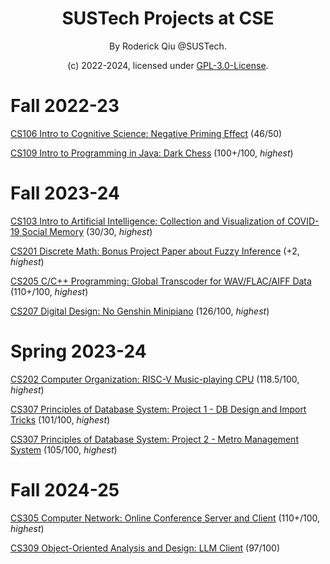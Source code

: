 <div align="center">

# SUSTech Projects at CSE

By Roderick Qiu @SUSTech.

(c) 2022-2024, licensed under [GPL-3.0-License](https://github.com/RoderickQiu/SUSTech_CSE_Projects?tab=GPL-3.0-1-ov-file).

</div>

# Fall 2022-23

[CS106 Intro to Cognitive Science: Negative Priming Effect](https://github.com/RoderickQiu/SUSTech_CSE_Projects/tree/main/CS106_2022_Fall) (46/50)

[CS109 Intro to Programming in Java: Dark Chess](https://github.com/RoderickQiu/SUSTech_CSE_Projects/tree/main/CS109_2022_Fall) (100+/100, *highest*)

# Fall 2023-24

[CS103 Intro to Artificial Intelligence: Collection and Visualization of COVID-19 Social Memory](https://newshub.sustech.edu.cn/html/202401/44789.html) (30/30, *highest*)

[CS201 Discrete Math: Bonus Project Paper about Fuzzy Inference](https://github.com/RoderickQiu/SUSTech_CSE_Projects/tree/main/CS201_2023_Fall) (+2, *highest*)

[CS205 C/C++ Programming: Global Transcoder for WAV/FLAC/AIFF Data](https://github.com/RoderickQiu/gtwd-CS205-C-CPP) (110+/100, *highest*)

[CS207 Digital Design: No Genshin Minipiano](https://github.com/Charley-xiao/No-Genshin) (126/100, *highest*)

# Spring 2023-24

[CS202 Computer Organization: RISC-V Music-playing CPU](https://github.com/RoderickQiu/CS202-Project) (118.5/100, *highest*)

[CS307 Principles of Database System: Project 1 - DB Design and Import Tricks](https://github.com/Dilemma-CMZ/CS307-Project1) (101/100, *highest*)

[CS307 Principles of Database System: Project 2 - Metro Management System](https://github.com/RoderickQiu/CS307-Project2) (105/100, *highest*)

# Fall 2024-25

[CS305 Computer Network: Online Conference Server and Client](https://github.com/RoderickQiu/CS305-Project) (110+/100, *highest*)

[CS309 Object-Oriented Analysis and Design: LLM Client](https://github.com/SUSTech-NINJA/ninja) (97/100)
